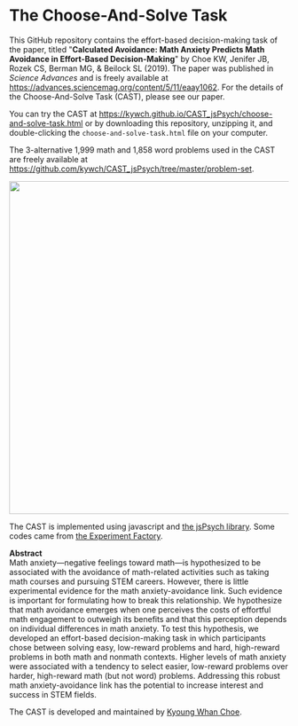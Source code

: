 # The Choose-And-Solve Task

This GitHub repository contains the effort-based decision-making task of the paper, titled "**Calculated Avoidance: Math Anxiety Predicts Math Avoidance in Effort-Based Decision-Making**" by Choe KW, Jenifer JB, Rozek CS, Berman MG, & Beilock SL (2019). The paper was published in *Science Advances* and is freely available at https://advances.sciencemag.org/content/5/11/eaay1062. For the details of the Choose-And-Solve Task (CAST), please see our paper. 

You can try the CAST at https://kywch.github.io/CAST_jsPsych/choose-and-solve-task.html or by downloading this repository, unzipping it, and double-clicking the ```choose-and-solve-task.html``` file on your computer. 

The 3-alternative 1,999 math and 1,858 word problems used in the CAST are freely available at https://github.com/kywch/CAST_jsPsych/tree/master/problem-set.

<img src="https://kywch.github.io/CAST_jsPsych/Choose_And_Solve_Task.jpg" width="600"/>

The CAST is implemented using javascript and <a href="https://www.jspsych.org/">the jsPsych library</a>. Some codes came from <a href="https://expfactory.github.io/">the Experiment Factory</a>.

**Abstract<br>**
Math anxiety—negative feelings toward math—is hypothesized to be associated with the avoidance of math-related activities such as taking math courses and pursuing STEM careers. However, there is little experimental evidence for the math anxiety-avoidance link. Such evidence is important for formulating how to break this relationship. We hypothesize that math avoidance emerges when one perceives the costs of effortful math engagement to outweigh its benefits and that this perception depends on individual differences in math anxiety. To test this hypothesis, we developed an effort-based decision-making task in which participants chose between solving easy, low-reward problems and hard, high-reward problems in both math and nonmath contexts. Higher levels of math anxiety were associated with a tendency to select easier, low-reward problems over harder, high-reward math (but not word) problems. Addressing this robust math anxiety-avoidance link has the potential to increase interest and success in STEM fields.

The CAST is developed and maintained by [Kyoung Whan Choe](http://kywch.github.io/).
